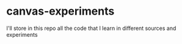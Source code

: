 canvas-experiments
==================

I'll store in this repo all the code that I learn in different sources and experiments
